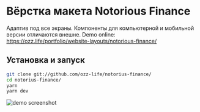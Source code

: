 # Вёрстка макета Notorious Finance

Адаптив под все экраны. Компоненты для компьютерной и мобильной версии отличаются внешне. 
Demo online: https://ozz.life/portfolio/website-layouts/notorious-finance/
## Установка и запуск

```bash
git clone git://github.com/ozz-life/notorius-finance/
cd notorius-finance/
yarn
yarn dev
```

![demo screenshot](./demo/demo.webp)